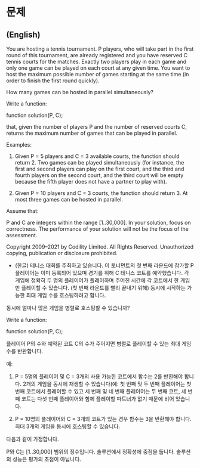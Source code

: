# 문제
## (English)
You are hosting a tennis tournament. P players, who will take part in the first round of this tournament, are already registered and you have reserved C tennis courts for the matches. Exactly two players play in each game and only one game can be played on each court at any given time. You want to host the maximum possible number of games starting at the same time (in order to finish the first round quickly).

How many games can be hosted in parallel simultaneously?

Write a function:

function solution(P, C);

that, given the number of players P and the number of reserved courts C, returns the maximum number of games that can be played in parallel.

Examples:

1. Given P = 5 players and C = 3 available courts, the function should return 2. Two games can be played simultaneously (for instance, the first and second players can play on the first court, and the third and fourth players on the second court, and the third court will be empty because the fifth player does not have a partner to play with).

2. Given P = 10 players and C = 3 courts, the function should return 3. At most three games can be hosted in parallel.

Assume that:

P and C are integers within the range [1..30,000].
In your solution, focus on correctness. The performance of your solution will not be the focus of the assessment.

Copyright 2009–2021 by Codility Limited. All Rights Reserved. Unauthorized copying, publication or disclosure prohibited.

- (한글)
테니스 대회를 주최하고 있습니다. 이 토너먼트의 첫 번째 라운드에 참가할 P 플레이어는 이미 등록되어 있으며 경기를 위해 C 테니스 코트를 예약했습니다. 각 게임에 정확히 두 명의 플레이어가 플레이하며 주어진 시간에 각 코트에서 한 게임만 플레이할 수 있습니다. (첫 번째 라운드를 빨리 끝내기 위해) 동시에 시작하는 가능한 최대 게임 수를 호스팅하려고 합니다.

동시에 얼마나 많은 게임을 병렬로 호스팅할 수 있습니까?

Write a function:

function solution(P, C);

플레이어 P의 수와 예약된 코트 C의 수가 주어지면 병렬로 플레이할 수 있는 최대 게임 수를 반환합니다.

예:

1. P = 5명의 플레이어 및 C = 3개의 사용 가능한 코트에서 함수는 2를 반환해야 합니다. 2개의 게임을 동시에 재생할 수 있습니다(예: 첫 번째 및 두 번째 플레이어는 첫 번째 코트에서 플레이할 수 있고 세 번째 및 네 번째 플레이어는 두 번째 코트, 세 번째 코트는 다섯 번째 플레이어와 함께 플레이할 파트너가 없기 때문에 비어 있습니다.

2. P = 10명의 플레이어와 C = 3개의 코트가 있는 경우 함수는 3을 반환해야 합니다. 최대 3개의 게임을 동시에 호스팅할 수 있습니다.

다음과 같이 가정합니다.

P와 C는 [1..30,000] 범위의 정수입니다.
솔루션에서 정확성에 중점을 둡니다. 솔루션의 성능은 평가의 초점이 아닙니다.
